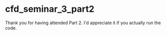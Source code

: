 # cfd_seminar_3_part2
Thank you for having attended Part 2.
I'd appreciate it if you actually run the code.
